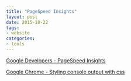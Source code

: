 ```yaml
---
title: "PageSpeed Insights"
layout: post
date: 2015-10-22
tags:
- website
categories:
- tools
---
```


[Google Developers - PageSpeed Insights](https://developers.google.com/speed/articles/compressing-javascript)

[Google Chrome - Styling console output with css](https://developer.chrome.com/devtools/docs/console#styling-console-output-with-css)

